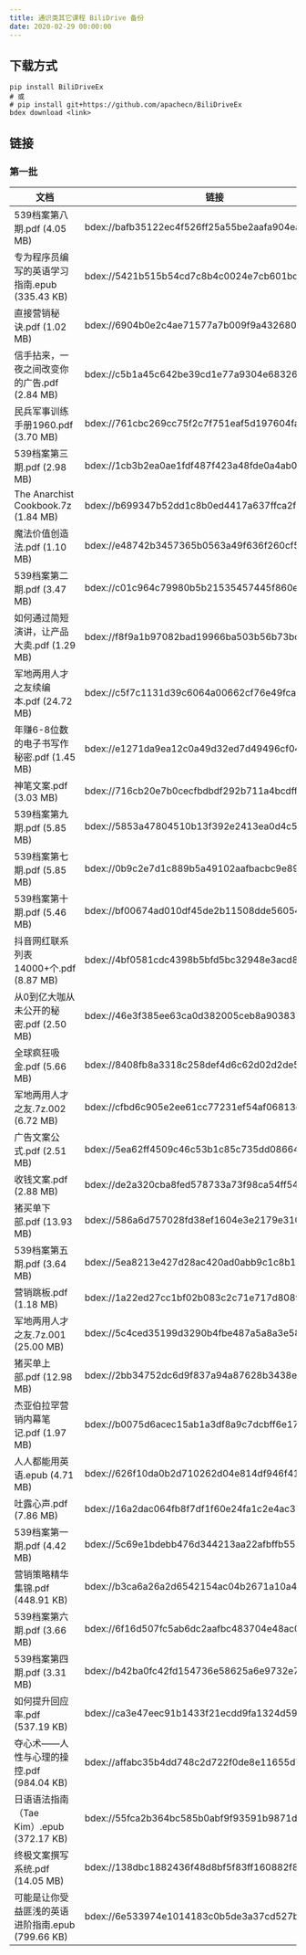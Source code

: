 ```yaml
---
title: 通识类其它课程 BiliDrive 备份
date: 2020-02-29 00:00:00
---
```


## 下载方式

```
pip install BiliDriveEx
# 或
# pip install git+https://github.com/apachecn/BiliDriveEx
bdex download <link>
```

## 链接

<!--more-->

<script>location.href='../genenral-misc-cdndrive/'</script>

### 第一批

| 文档 | 链接 |
| --- | --- |
| 539档案第八期.pdf (4.05 MB) | bdex://bafb35122ec4f526ff25a55be2aafa904ead85dd |
| 专为程序员编写的英语学习指南.epub (335.43 KB) | bdex://5421b515b54cd7c8b4c0024e7cb601bd565a33c1 |
| 直接营销秘诀.pdf (1.02 MB) | bdex://6904b0e2c4ae71577a7b009f9a432680ec9a642b |
| 信手拈来，一夜之间改变你的广告.pdf (2.84 MB) | bdex://c5b1a45c642be39cd1e77a9304e68326dc7b985f |
| 民兵军事训练手册1960.pdf (3.70 MB) | bdex://761cbc269cc75f2c7f751eaf5d197604fa8e63db |
| 539档案第三期.pdf (2.98 MB) | bdex://1cb3b2ea0ae1fdf487f423a48fde0a4ab02b5ee1 |
| The Anarchist Cookbook.7z (1.84 MB) | bdex://b699347b52dd1c8b0ed4417a637ffca2f2890081 |
| 魔法价值创造法.pdf (1.10 MB) | bdex://e48742b3457365b0563a49f636f260cf57406403 |
| 539档案第二期.pdf (3.47 MB) | bdex://c01c964c79980b5b21535457445f860e27cec112 |
| 如何通过简短演讲，让产品大卖.pdf (1.29 MB) | bdex://f8f9a1b97082bad19966ba503b56b73bcc031af2 |
| 军地两用人才之友续编本.pdf (24.72 MB) | bdex://c5f7c1131d39c6064a00662cf76e49fca39d9f47 |
| 年赚6-8位数的电子书写作秘密.pdf (1.45 MB) | bdex://e1271da9ea12c0a49d32ed7d49496cf041775a21 |
| 神笔文案.pdf (3.03 MB) | bdex://716cb20e7b0cecfbdbdf292b711a4bcdff2d49ed |
| 539档案第九期.pdf (5.85 MB) | bdex://5853a47804510b13f392e2413ea0d4c508de9369 |
| 539档案第七期.pdf (5.85 MB) | bdex://0b9c2e7d1c889b5a49102aafbacbc9e89d43f1ed |
| 539档案第十期.pdf (5.46 MB) | bdex://bf00674ad010df45de2b11508dde560547c2070b |
| 抖音网红联系列表14000+个.pdf (8.87 MB) | bdex://4bf0581cdc4398b5bfd5bc32948e3acd84313d8e |
| 从0到亿大咖从未公开的秘密.pdf (2.50 MB) | bdex://46e3f385ee63ca0d382005ceb8a903837d0c82ef |
| 全球疯狂吸金.pdf (5.66 MB) | bdex://8408fb8a3318c258def4d6c62d02d2de5ae88d88 |
| 军地两用人才之友.7z.002 (6.72 MB) | bdex://cfbd6c905e2ee61cc77231ef54af06813ccaf71d |
| 广告文案公式.pdf (2.51 MB) | bdex://5ea62ff4509c46c53b1c85c735dd08664ed00db0 |
| 收钱文案.pdf (2.88 MB) | bdex://de2a320cba8fed578733a73f98ca54ff54f73dc4 |
| 猪买单下部.pdf (13.93 MB) | bdex://586a6d757028fd38ef1604e3e2179e31002493a6 |
| 539档案第五期.pdf (3.64 MB) | bdex://5ea8213e427d28ac420ad0abb9c1c8b165c737aa |
| 营销跳板.pdf (1.18 MB) | bdex://1a22ed27cc1bf02b083c2c71e717d808945452da |
| 军地两用人才之友.7z.001 (25.00 MB) | bdex://5c4ced35199d3290b4fbe487a5a8a3e584a33b3c |
| 猪买单上部.pdf (12.98 MB) | bdex://2bb34752dc6d9f837a94a87628b3438ee93fbed3 |
| 杰亚伯拉罕营销内幕笔记.pdf (1.97 MB) | bdex://b0075d6acec15ab1a3df8a9c7dcbff6e17b88181 |
| 人人都能用英语.epub (4.71 MB) | bdex://626f10da0b2d710262d04e814df946f414429f95 |
| 吐露心声.pdf (7.86 MB) | bdex://16a2dac064fb8f7df1f60e24fa1c2e4ac3721ddd |
| 539档案第一期.pdf (4.42 MB) | bdex://5c69e1bdebb476d344213aa22afbffb55108a620 |
| 营销策略精华集锦.pdf (448.91 KB) | bdex://b3ca6a26a2d6542154ac04b2671a10a4ba881f3b |
| 539档案第六期.pdf (3.66 MB) | bdex://6f16d507fc5ab6dc2aafbc483704e48ac082a60f |
| 539档案第四期.pdf (3.31 MB) | bdex://b42ba0fc42fd154736e58625a6e9732e708c762a |
| 如何提升回应率.pdf (537.19 KB) | bdex://ca3e47eec91b1433f21ecdd9fa1324d5985e75d6 |
| 夺心术——人性与心理的操控.pdf (984.04 KB) | bdex://affabc35b4dd748c2d722f0de8e11655d78158e9 |
| 日语语法指南（Tae Kim）.epub (372.17 KB) | bdex://55fca2b364bc585b0abf9f93591b9871d5005193 |
| 终极文案撰写系统.pdf (14.05 MB) | bdex://138dbc1882436f48d8bf5f83ff160882f868238d |
| 可能是让你受益匪浅的英语进阶指南.epub (799.66 KB) | bdex://6e533974e1014183c0b5de3a37cd527b9b296b1a |
